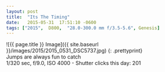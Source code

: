 ```yaml
---
layout: post
title:  "Its The Timing"
date:   2015-05-31  17:51:10 -0600
tags: ["2015",  D800,  "28.0-300.0 mm f/3.5-5.6", Genesis]
---
```

![{{ page.title }} Image]({{ site.baseurl }}/images/2015/2015_0531_DSC5737.jpg)
{: .prettyprint}  
Jumps are always fun to catch  
1/320 sec, f/9.0, ISO 4000 - Shutter clicks this day: 201